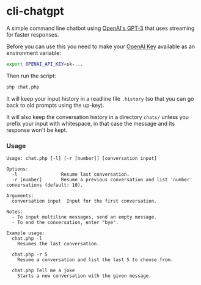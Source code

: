 # cli-chatgpt

A simple command line chatbot using [OpenAI's GPT-3](https://openai.com/blog/openai-api/) that uses streaming for faster responses.

Before you can use this you need to make your [OpenAI Key](https://platform.openai.com/account/api-keys) available as an environment variable:

```bash
export OPENAI_API_KEY=sk-...
```

Then run the script:

```bash
php chat.php
```

It will keep your input history in a readline file `.history` (so that you can go back to old prompts using the up-key).

It will also keep the conversation history in a directory `chats/` unless you prefix your input with whitespace, in that case the message and its response won't be kept.

### Usage

```
Usage: chat.php [-l] [-r [number]] [conversation input]

Options:
  -l                Resume last conversation.
  -r [number]       Resume a previous conversation and list 'number' conversations (default: 10).

Arguments:
  conversation input  Input for the first conversation.

Notes:
  - To input multiline messages, send an empty message.
  - To end the conversation, enter "bye".

Example usage:
  chat.php -l
    Resumes the last conversation.

  chat.php -r 5
    Resume a conversation and list the last 5 to choose from.

  chat.php Tell me a joke
    Starts a new conversation with the given message.
```
